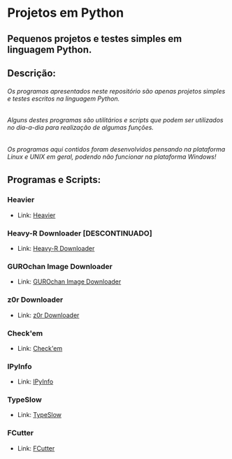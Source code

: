 # Projetos em Python
## Pequenos projetos e testes simples em linguagem Python.

## Descrição:

###### Os programas apresentados neste repositório são apenas projetos simples e testes escritos na linguagem Python.
###### Alguns destes programas são utilitários e scripts que podem ser utilizados no dia-a-dia para realização de algumas funções.
###### Os programas aqui contidos foram desenvolvidos pensando na plataforma Linux e UNIX em geral, podendo não funcionar na plataforma Windows!

## Programas e Scripts:

### Heavier
 - Link: [Heavier](https://github.com/Wolfterro/Projetos-em-Python/tree/master/Heavier)

### Heavy-R Downloader [DESCONTINUADO]
 - Link: [Heavy-R Downloader](https://github.com/Wolfterro/Projetos-em-Python/tree/master/Heavy-R%20Downloader)

### GUROchan Image Downloader
 - Link: [GUROchan Image Downloader](https://github.com/Wolfterro/Projetos-em-Python/tree/master/GUROchan%20Image%20Downloader)

### z0r Downloader
 - Link: [z0r Downloader](https://github.com/Wolfterro/Projetos-em-Python/tree/master/z0r%20Downloader)

### Check'em
 - Link: [Check'em](https://github.com/Wolfterro/Projetos-em-Python/tree/master/Checkem)

### IPyInfo
 - Link: [IPyInfo](https://github.com/Wolfterro/Projetos-em-Python/tree/master/IPyInfo)

### TypeSlow
 - Link: [TypeSlow](https://github.com/Wolfterro/Projetos-em-Python/tree/master/TypeSlow)

### FCutter
 - Link: [FCutter](https://github.com/Wolfterro/Projetos-em-Python/tree/master/FCutter)
